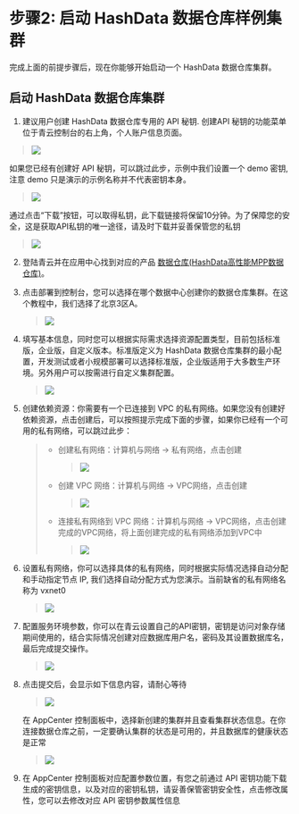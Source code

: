 # 步骤2: 启动 HashData 数据仓库样例集群

完成上面的前提步骤后，现在你能够开始启动一个 HashData 数据仓库集群。

## 启动 HashData 数据仓库集群

1. 建议用户创建 HashData 数据仓库专用的 API 秘钥. 创建API 秘钥的功能菜单位于青云控制台的右上角，个人账户信息页面。

 > ![](assets/hdw_main_api.png)
 
 如果您已经有创建好 API 秘钥，可以跳过此步，示例中我们设置一个 demo 密钥,注意 demo 只是演示的示例名称并不代表密钥本身。
   
   > ![](assets/hdw_main_3.png)
   
   通过点击“下载”按钮，可以取得私钥，此下载链接将保留10分钟。为了保障您的安全，这是获取API私钥的唯一途径，请及时下载并妥善保管您的私钥
   
   > ![](assets/hdw_main_4.png)

2. 登陆青云并在应用中心找到对应的产品 [数据仓库(HashData高性能MPP数据仓库)](https://appcenter.qingcloud.com/apps/app-iwacxg9z)。

3. 点击部署到控制台，您可以选择在哪个数据中心创建你的数据仓库集群。在这个教程中，我们选择了北京3区A。

   > ![](assets/hdw_deploy1.png)

4. 填写基本信息，同时您可以根据实际需求选择资源配置类型，目前包括标准版，企业版，自定义版本。标准版定义为 HashData 数据仓库集群的最小配置，开发测试或者小规模部署可以选择标准版，企业版适用于大多数生产环境。另外用户可以按需进行自定义集群配置。

   > ![](assets/hdw_main.png)

5. 创建依赖资源：你需要有一个已连接到 VPC 的私有网络。如果您没有创建好依赖资源，点击创建后，可以按照提示完成下面的步骤，如果你已经有一个可用的私有网络，可以跳过此步：

   > * 创建私有网络：计算机与网络 -> 私有网络，点击创建
   >
   >   > ![](assets/create_02_private_create.png)
   >
   > * 创建 VPC 网络：计算机与网络 -> VPC网络，点击创建
   >
   >   > ![](assets/create_04_vpc_create.png)
   >
   > * 连接私有网络到 VPC 网络：计算机与网络 -> VPC网络，点击创建完成的VPC网络，将上面创建完成的私有网络添加到VPC中
   >
   >   > ![](assets/link_priv_vpc.png)

6. 设置私有网络，你可以选择具体的私有网络，同时根据实际情况选择自动分配和手动指定节点 IP, 我们选择自动分配方式为您演示。当前缺省的私有网络名称为 vxnet0
   
   > ![](assets/hdw_main_1.png)

7. 配置服务环境参数，你可以在青云设置自己的API密钥，密钥是访问对象存储期间使用的，结合实际情况创建对应数据库用户名，密码及其设置数据库名，最后完成提交操作。

   > ![](assets/hdw_main_2.png)

8. 点击提交后，会显示如下信息内容，请耐心等待

   > ![](assets/hdw_main_5.png)

   在 AppCenter 控制面板中，选择新创建的集群并且查看集群状态信息。在你连接数据仓库之前，一定要确认集群的状态是可用的，并且数据库的健康状态是正常

   > ![](assets/hdw_main_6.png)

9. 在 AppCenter 控制面板对应配置参数位置，有您之前通过 API 密钥功能下载生成的密钥信息，以及对应的密钥私钥，请妥善保管密钥安全性，点击修改属性，您可以去修改对应 API 密钥参数属性信息
